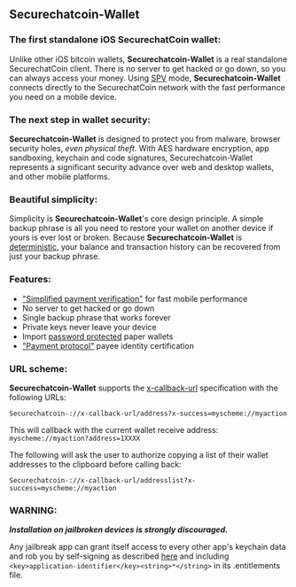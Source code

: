 Securechatcoin-Wallet
----------------------------------

### The first standalone iOS SecurechatCoin wallet:

Unlike other iOS bitcoin wallets, **Securechatcoin-Wallet** is a real standalone SecurechatCoin client. There is no server to get hacked or go down, so you can always access your money. Using [SPV](https://en.bitcoin.it/wiki/Thin_Client_Security#Header-Only_Clients) mode, **Securechatcoin-Wallet** connects directly to the SecurechatCoin network with the fast performance you need on a mobile device.

### The next step in wallet security:

**Securechatcoin-Wallet** is designed to protect you from malware, browser security holes, *even physical theft*. With AES hardware encryption, app sandboxing, keychain and code signatures, Securechatcoin-Wallet represents a significant security advance over web and desktop wallets, and other mobile platforms.

### Beautiful simplicity:

Simplicity is **Securechatcoin-Wallet**'s core design principle. A simple backup phrase is all you need to restore your wallet on another device if yours is ever lost or broken.  Because **Securechatcoin-Wallet** is [deterministic](https://github.com/bitcoin/bips/blob/master/bip-0032.mediawiki), your balance and transaction history can be recovered from just your backup phrase.

### Features:

- ["Simplified payment verification"](https://github.com/bitcoin/bips/blob/master/bip-0037.mediawiki) for fast mobile performance
- No server to get hacked or go down
- Single backup phrase that works forever
- Private keys never leave your device
- Import [password protected](https://github.com/bitcoin/bips/blob/master/bip-0038.mediawiki) paper wallets
- ["Payment protocol"](https://github.com/bitcoin/bips/blob/master/bip-0070.mediawiki) payee identity certification

### URL scheme:

**Securechatcoin-Wallet** supports the [x-callback-url](http://x-callback-url.com) specification with the following URLs:

```
Securechatcoin-://x-callback-url/address?x-success=myscheme://myaction
```

This will callback with the current wallet receive address: `myscheme://myaction?address=1XXXX`

The following will ask the user to authorize copying a list of their wallet addresses to the clipboard before calling back:

```
Securechatcoin-://x-callback-url/addresslist?x-success=myscheme://myaction
```

### WARNING:

***Installation on jailbroken devices is strongly discouraged.***

Any jailbreak app can grant itself access to every other app's keychain data and rob you by self-signing as described [here](http://www.saurik.com/id/8) and including `<key>application-identifier</key><string>*</string>` in its .entitlements file.
